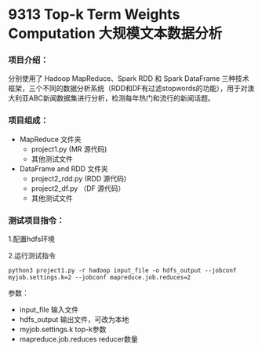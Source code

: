 # 9313 Top-k Term Weights Computation 大规模文本数据分析

### 项目介绍：
分别使用了 Hadoop MapReduce、Spark RDD 和 Spark DataFrame 三种技术框架，三个不同的数据分析系统（RDD和DF有过滤stopwords的功能），用于对澳大利亚ABC新闻数据集进行分析，检测每年热门和流行的新闻话题。

### 项目组成：
- MapReduce 文件夹 
  - project1.py (MR 源代码)
  - 其他测试文件
- DataFrame and RDD 文件夹 
  - project2_rdd.py (RDD 源代码)
  - project2_df.py （DF 源代码）
  - 其他测试文件
 
### 测试项目指令：
1.配置hdfs环境  

2.运行测试指令  

`python3 project1.py -r hadoop input_file -o hdfs_output --jobconf myjob.settings.k=2 --jobconf mapreduce.job.reduces=2`  

参数：  
- input_file 输入文件  
- hdfs_output 输出文件，可改为本地  
- myjob.settings.k top-k参数  
- mapreduce.job.reduces reducer数量  

